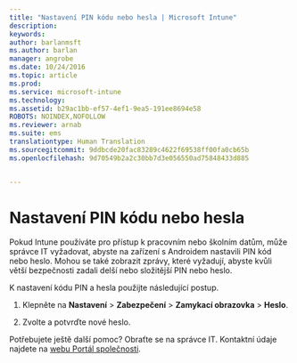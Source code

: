 ```yaml
---
title: "Nastavení PIN kódu nebo hesla | Microsoft Intune"
description: 
keywords: 
author: barlanmsft
ms.author: barlan
manager: angrobe
ms.date: 10/24/2016
ms.topic: article
ms.prod: 
ms.service: microsoft-intune
ms.technology: 
ms.assetid: b29ac1bb-ef57-4ef1-9ea5-191ee8694e58
ROBOTS: NOINDEX,NOFOLLOW
ms.reviewer: arnab
ms.suite: ems
translationtype: Human Translation
ms.sourcegitcommit: 9ddbcde20fac83289c4622f69538ff00fa0cb65b
ms.openlocfilehash: 9d70549b2a2c30bb7d3e056550ad75848433d885


---
```


# <a name="set-your-pin-or-password"></a>Nastavení PIN kódu nebo hesla

Pokud Intune používáte pro přístup k pracovním nebo školním datům, může správce IT vyžadovat, abyste na zařízení s Androidem nastavili PIN kód nebo heslo. Mohou se také zobrazit zprávy, které vyžadují, abyste kvůli větší bezpečnosti zadali delší nebo složitější PIN nebo heslo.  

K nastavení kódu PIN a hesla použijte následující postup.

1.  Klepněte na **Nastavení** &gt; **Zabezpečení** &gt; **Zamykací obrazovka** &gt; **Heslo**.

2.  Zvolte a potvrďte nové heslo.


Potřebujete ještě další pomoc? Obraťte se na správce IT. Kontaktní údaje najdete na [webu Portál společnosti](http://portal.manage.microsoft.com).



<!--HONumber=Nov16_HO1-->


